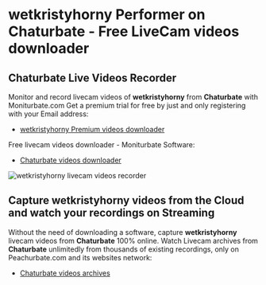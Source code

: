 # wetkristyhorny Performer on Chaturbate - Free LiveCam videos downloader

## Chaturbate Live Videos Recorder

Monitor and record livecam videos of **wetkristyhorny** from **Chaturbate** with Moniturbate.com
Get a premium trial for free by just and only registering with your Email address:
* [wetkristyhorny Premium videos downloader](https://moniturbate.com/request-demo-licence-key.html)

Free livecam videos downloader - Moniturbate Software:
* [Chaturbate videos downloader](https://moniturbate.com/moniturbate-download-software.html)

![wetkristyhorny livecam videos recorder](https://peachurnet.com/templates/moniturbate-software.png)


## Capture wetkristyhorny videos from the Cloud and watch your recordings on Streaming

Without the need of downloading a software, capture **wetkristyhorny** livecam videos from **Chaturbate** 100% online.
Watch Livecam archives from **Chaturbate** unlimitedly from thousands of existing recordings, only on Peachurbate.com and its websites network:
* [Chaturbate videos archives](https://peachurnet.com/)